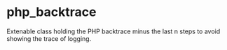 # php_backtrace
Extenable class holding the PHP backtrace minus the last n steps to avoid showing the trace of logging.
